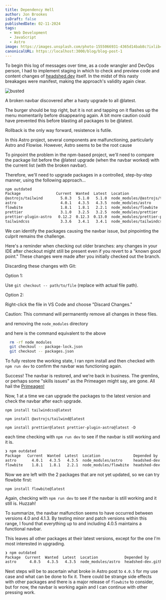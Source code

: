 ```yaml
---
title: Dependency Hell
author: Jon Brookes
isDraft: false
publishedDate: 02-11-2024
tags:
  - Web Development
  - JavaScript
  - Astro
image: https://images.unsplash.com/photo-1555066931-4365d14bab8c?ixlib=rb-4.0.3&ixid=MnwxMjA3fDB8MHxwaG90by1wYWdlfHx8fGVufDB8fHx8&auto=format&fit=crop&w=1470&q=80
canonicalURL: https://localhost:3000/blog/blog-post-1
---
```


To begin this log of messages over time, as a code wrangler and DevOps person, I had to implement staging in which to check and preview code and content changes of [headshed.dev](https://www.headshed.dev) itself. In the midst of this nasty breakages were manifest, making the approach's validity again clear. 

![busted](/images/broken_navbar_astro.png)

A broken navbar discovered after a hasty upgrade to all @latest. 

The burger should be top right, but it is not and tapping on it flashes up the menu momentarily before disappearing again. A bit more caution could have prevented this before blasting all packages to be @latest.

Rollback is the only way forward, resistence is futile.

In this Astro project, several components are malfunctioning, particularly Astro and Flowise. However, Astro seems to be the root cause

To pinpoint the problem in the npm-based project, we'll need to compare the package list before the @latest upgrade (when the navbar worked) with the current list (with the broken navbar).

Therefore, we'll need to upgrade packages in a controlled, step-by-step manner, using the following approach...

```bash
npm outdated
Package                Current  Wanted  Latest  Location                            Depended by
@astrojs/tailwind        5.0.3   5.1.0   5.1.0  node_modules/@astrojs/tailwind      headshed-dev.github.io-rollback2
astro                    4.0.1   4.3.5   4.3.5  node_modules/astro                  headshed-dev.github.io-rollback2
flowbite                 1.8.1   1.8.1   2.2.1  node_modules/flowbite               headshed-dev.github.io-rollback2
prettier                 3.1.0   3.2.5   3.2.5  node_modules/prettier               headshed-dev.github.io-rollback2
prettier-plugin-astro   0.12.2  0.12.3  0.13.0  node_modules/prettier-plugin-astro  headshed-dev.github.io-rollback2
tailwindcss              3.3.6   3.4.1   3.4.1  node_modules/tailwindcss            headshed-dev.github.io-rollback2
```

We can identify the packages causing the navbar issue, but pinpointing the culprit remains the challenge.

Here's a reminder when checking out older branches: any changes in your IDE after checkout might still be present even if you revert to a "known good point." These changes were made after you initially checked out the branch.

Discarding these changes with Git:

Option 1:

Use `git checkout -- path/to/file` (replace with actual file path).

Option 2:

Right-click the file in VS Code and choose "Discard Changes."

Caution: This command will permanently remove all changes in these files.

and removing the `node_modules` directory 

and here is the command equivalent to the above

```bash
  rm -rf node_modules
  git checkout -- package-lock.json
  git checkout -- packages.json
```


To fully restore the working state, I ran npm install and then checked with `npm run dev` to confirm the navbar was functioning again.

Success! The navbar is restored, and we're back in business. The gremlins, or perhaps some "skills issues" as the Primeagen might say, are gone. All hail the [Primeagen!](https://www.youtube.com/results?search_query=theprimeagen)

Now, 1 at a time we can upgrade the packages to the latest version and check the navbar after each upgrade.

`npm install tailwindcss@latest`

`npm install @astrojs/tailwind@latest`

`npm install prettier@latest prettier-plugin-astro@latest -D`

each time checking with `npm run dev` to see if the navbar is still working and it is.

```bash
❯ npm outdated
Package   Current  Wanted  Latest  Location               Depended by
astro       4.0.1   4.3.5   4.3.5  node_modules/astro     headshed-dev.github.io-rollback2
flowbite    1.8.1   1.8.1   2.2.1  node_modules/flowbite  headshed-dev.github.io-rollback2
```

Now we are left with the 2 packages that are not yet updated, so we can try flowbite first:

`npm install flowbite@latest`

Again, checking with `npm run dev` to see if the navbar is still working and it still is. Huzzah!

To summarize, the navbar malfunction seems to have occurred between versions 4.0 and 4.1.3. By testing minor and patch versions within this range, I found that everything up to and including 4.0.5 maintains a functional navbar.

This leaves all other packages at their latest versions, except for the one I'm most interested in upgrading.

```bash
❯ npm outdated
Package  Current  Wanted  Latest  Location            Depended by
astro      4.0.5   4.3.5   4.3.5  node_modules/astro  headshed-dev.github.io-rollback2
```

Next steps will be to ascertain what broke in Astro post to `4.0.5` for my use case and what can be done to fix it. There could be strange side effects with other packages and there is a major release of `flowbite` to consider, but for now, the navbar is working again and I can continue with other pressing work.




